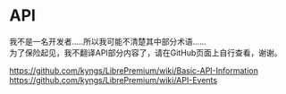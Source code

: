 # API
我不是一名开发者.....所以我可能不清楚其中部分术语......  
为了保险起见，我不翻译API部分内容了，请在GitHub页面上自行查看，谢谢。

https://github.com/kyngs/LibrePremium/wiki/Basic-API-Information
https://github.com/kyngs/LibrePremium/wiki/API-Events
